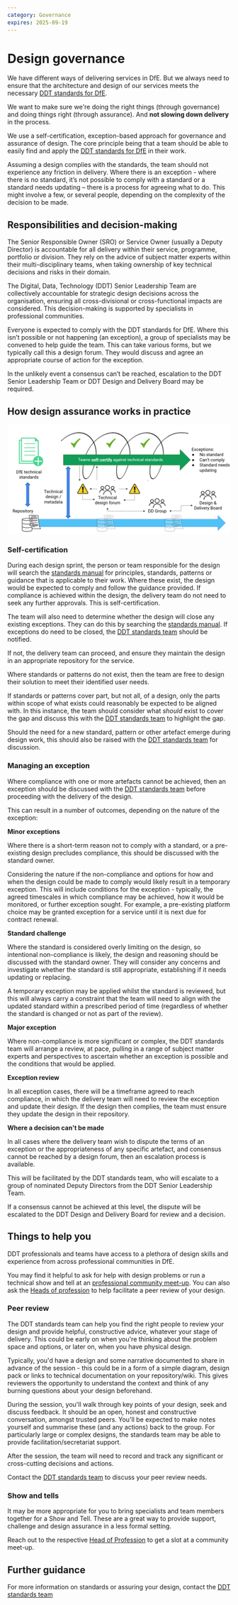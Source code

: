 ```yaml
---
category: Governance
expires: 2025-09-19
---
```



# Design governance

We have different ways of delivering services in DfE. But we always need to ensure that the architecture and design of our services meets the necessary [DDT standards for DfE](https://standards.education.gov.uk).

We want to make sure we're doing the right things (through governance) and doing things right (through assurance). And **not slowing down delivery** in the process.

We use a self-certification, exception-based approach for governance and assurance of design. The core principle being that a team should be able to easily find and apply the [DDT standards for DfE](https://standards.education.gov.uk) in their work. 

Assuming a design complies with the standards, the team should not experience any friction in delivery. Where there is an exception - where there is no standard, it’s not possible to comply with a standard or a standard needs updating – there is a process for agreeing what to do. This might involve a few, or several people, depending on the complexity of the decision to be made.

## Responsibilities and decision-making

The Senior Responsible Owner (SRO) or Service Owner (usually a Deputy Director) is accountable for all delivery within their service, programme, portfolio or division. They rely on the advice of subject matter experts within their multi-disciplinary teams, when taking ownership of key technical decisions and risks in their domain.

The Digital, Data, Technology (DDT) Senior Leadership Team are collectively accountable for strategic design decisions across the organisation, ensuring all cross-divisional or cross-functional impacts are considered. This decision-making is supported by specialists in professional communities.

Everyone is expected to comply with the DDT standards for DfE. Where this isn’t possible or not happening (an exception), a group of specialists may be convened to help guide the team. This can take various forms, but we typically call this a design forum. They would discuss and agree an appropriate course of action for the exception.

In the unlikely event a consensus can’t be reached, escalation to the DDT Senior Leadership Team or DDT Design and Delivery Board may be required.

## How design assurance works in practice

![Image of exception-based-governance flow](../images/exception-based-governance.png)

### Self-certification

During each design sprint, the person or team responsible for the design will search the [standards manual](https://standards.education.gov.uk) for principles, standards, patterns or guidance that is applicable to their work. Where these exist, the design would be expected to comply and follow the guidance provided. If compliance is achieved within the design, the delivery team do not need to seek any further approvals. This is self-certification.

The team will also need to determine whether the design will close any existing exceptions. They can do this by searching the [standards manual](https://standards.education.gov.uk). If exceptions do need to be closed, the [DDT standards team](mailto:ddt.standards@education.gov.uk) should be notified.

If not, the delivery team can proceed, and ensure they maintain the design in an appropriate repository for the service.

Where standards or patterns do not exist, then the team are free to design their solution to meet their identified user needs. 

If standards or patterns cover part, but not all, of a design, only the parts within scope of what exists could reasonably be expected to be aligned with. In this instance, the team should consider what *should* exist to cover the gap and discuss this with the [DDT standards team](mailto:ddt.standards@education.gov.uk) to highlight the gap.

Should the need for a new standard, pattern or other artefact emerge during design work, this should also be raised with the [DDT standards team](mailto:ddt.standards@education.gov.uk) for discussion.

### Managing an exception

Where compliance with one or more artefacts cannot be achieved, then an exception should be discussed with the [DDT standards team](mailto:ddt.standards@education.gov.uk) before proceeding with the delivery of the design.

This can result in a number of outcomes, depending on the nature of the exception:

**Minor exceptions**

Where there is a short-term reason not to comply with a standard, or a pre-existing design precludes compliance, this should be discussed with the standard owner.

Considering the nature if the non-compliance and options for how and when the design could be made to comply would likely result in a temporary exception. This will include conditions for the exception - typically, the agreed timescales in which compliance may be achieved, how it would be monitored, or further exception sought. For example, a pre-existing platform choice may be granted exception for a service until it is next due for contract renewal.

**Standard challenge**

Where the standard is considered overly limiting on the design, so intentional non-compliance is likely, the design and reasoning should be discussed with the standard owner. They will consider any concerns and investigate whether the standard is still appropriate, establishing if it needs updating or replacing.

A temporary exception may be applied whilst the standard is reviewed, but this will always carry a constraint that the team will need to align with the updated standard within a prescribed period of time (regardless of whether the standard is changed or not as part of the review).

**Major exception**

Where non-compliance is more significant or complex, the DDT standards team will arrange a review, at pace, pulling in a range of subject matter experts and perspectives to ascertain whether an exception is possible and the conditions that would be applied.

**Exception review**

In all exception cases, there will be a timeframe agreed to reach compliance, in which the delivery team will need to review the exception and update their design. If the design then complies, the team must ensure they update the design in their repository. 

**Where a decision can't be made**

In all cases where the delivery team wish to dispute the terms of an exception or the appropriateness of any specific artefact, and consensus cannot be reached by a design forum, then an escalation process is available. 

This will be facilitated by the DDT standards team, who will escalate to a group of nominated Deputy Directors from the DDT Senior Leadership Team.

If a consensus cannot be achieved at this level, the dispute will be escalated to the DDT Design and Delivery Board for review and a decision.


## Things to help you

DDT professionals and teams have access to a plethora of design skills and experience from across professional communities in DfE. 

You may find it helpful to ask for help with design problems or run a technical show and tell at an [professional community meet-up](#link-to-events-calendar). You can also ask the [Heads of profession](https://educationgovuk.sharepoint.com/sites/lvewp00199/SitePages/Head-of-Professions.aspx) to help facilitate a peer review of your design.

### Peer review

The DDT standards team can help you find the right people to review your design and provide helpful, constructive advice, whatever your stage of delivery. This could be early on when you're thinking about the problem space and options, or later on, when you have physical design.

Typically, you'd have a design and some narrative documented to share in advance of the session - this could be in a form of a simple diagram, design pack or links to technical documentation on your repository/wiki. This gives reviewers the opportunity to understand the context and think of any burning questions about your design beforehand.

During the session, you'll walk through key points of your design, seek and discuss feedback. It should be an open, honest and constructive conversation, amongst trusted peers. You'll be expected to make notes yourself and summarise these (and any actions) back to the group. For particularly large or complex designs, the standards team may be able to provide facilitation/secretariat support.

After the session, the team will need to record and track any significant or cross-cutting decisions and actions.

Contact the [DDT standards team](mailto:DDT.standards@education.gov.uk) to discuss your peer review needs.

### Show and tells

It may be more appropriate for you to bring specialists and team members together for a Show and Tell. These are a great way to provide support, challenge and design assurance in a less formal setting.

Reach out to the respective [Head of Profession](https://educationgovuk.sharepoint.com/sites/lvewp00199/SitePages/Head-of-Professions.aspx) to get a slot at a community meet-up.

## Further guidance

For more information on standards or assuring your design, contact the [DDT standards team](mailto:DDT.standards@education.gov.uk)
